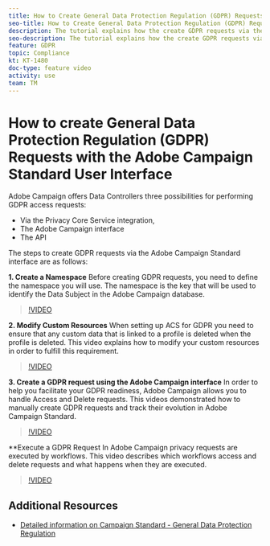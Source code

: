 ```yaml
---
title: How to Create General Data Protection Regulation (GDPR) Requests with the Adobe Campaign Standard User Interface
seo-title: How to Create General Data Protection Regulation (GDPR) Requests with the Adobe Campaign Standard User Interface
description: The tutorial explains how the create GDPR requests via the Adobe Campaign Standard interface
seo-description: The tutorial explains how the create GDPR requests via the Adobe Campaign Standard interface
feature: GDPR
topic: Compliance
kt: KT-1480
doc-type: feature video
activity: use
team: TM
---
```


# How to create General Data Protection Regulation (GDPR) Requests with the Adobe Campaign Standard User Interface

Adobe Campaign offers Data Controllers three possibilities for performing GDPR access requests:
* Via the Privacy Core Service integration, 
* The Adobe Campaign interface
* The API 

The steps to create GDPR requests via the Adobe Campaign Standard interface are as follows:

**1. Create a Namespace**
Before creating GDPR requests, you need to define the namespace you will use. The namespace is the key that will be used to identify the Data Subject in the Adobe Campaign database.

>[!VIDEO](https://video.tv.adobe.com/v/22600?quality=12)

**2. Modify Custom Resources**
When setting up ACS for GDPR you need to ensure that any custom data that is linked to a profile is deleted when the profile is deleted. This video explains how to modify your custom resources in order to fulfill this requirement.

>[!VIDEO](https://video.tv.adobe.com/v/23326?quality=12)

**3. Create a GDPR request using the Adobe Campaign interface**
In order to help you facilitate your GDPR readiness, Adobe Campaign allows you to handle Access and Delete requests. This videos demonstrated how to manually create GDPR requests and track their evolution in Adobe Campaign Standard.

>[!VIDEO](https://video.tv.adobe.com/v/22677?quality=12)

**Execute a GDPR Request
In Adobe Campaign privacy requests are executed by workflows. This video describes which workflows access and delete requests and what happens when they are executed.

>[!VIDEO](https://video.tv.adobe.com/v/22770?quality=12)

## Additional Resources

* [Detailed information on Campaign Standard - General Data Protection Regulation](https://docs.campaign.adobe.com/doc/standard/getting_started/en/ACS_GDPR.html)
  
